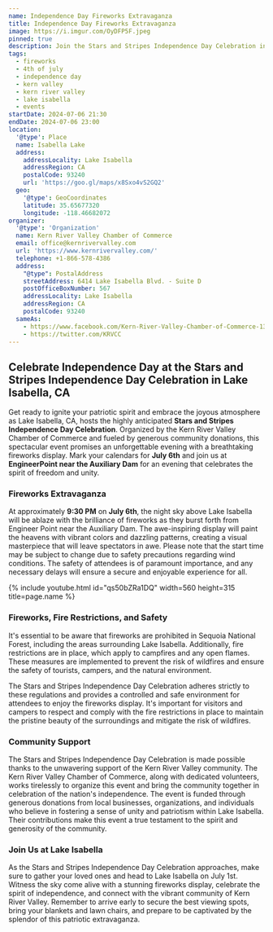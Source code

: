 ```yaml
---
name: Independence Day Fireworks Extravaganza
title: Independence Day Fireworks Extravaganza
image: https://i.imgur.com/OyDFP5F.jpeg
pinned: true
description: Join the Stars and Stripes Independence Day Celebration in Lake Isabella, CA, on July 1st. Experience a breathtaking fireworks display at Engineer Point near the Auxiliary Dam. Please note that fireworks are prohibited in Sequoia National Forest, and fire restrictions apply. Come together with the Kern River Valley community to honor the nation's independence while respecting safety measures and enjoying a memorable evening of unity and patriotism.
tags:
  - fireworks
  - 4th of july
  - independence day
  - kern valley
  - kern river valley
  - lake isabella
  - events
startDate: 2024-07-06 21:30
endDate: 2024-07-06 23:00
location:
  '@type': Place
  name: Isabella Lake
  address:
    addressLocality: Lake Isabella
    addressRegion: CA
    postalCode: 93240
    url: 'https://goo.gl/maps/x8Sxo4vS2GQ2'
  geo:
    '@type': GeoCoordinates
    latitude: 35.65677320
    longitude: -118.46682072
organizer:
  '@type': 'Organization'
  name: Kern River Valley Chamber of Commerce
  email: office@kernrivervalley.com
  url: 'https://www.kernrivervalley.com/'
  telephone: +1-866-578-4386
  address:
    "@type": PostalAddress
    streetAddress: 6414 Lake Isabella Blvd. - Suite D
    postOfficeBoxNumber: 567
    addressLocality: Lake Isabella
    addressRegion: CA
    postalCode: 93240
  sameAs:
    - https://www.facebook.com/Kern-River-Valley-Chamber-of-Commerce-130937500306948/
    - https://twitter.com/KRVCC
---
```

## Celebrate Independence Day at the Stars and Stripes Independence Day Celebration in Lake Isabella, CA

Get ready to ignite your patriotic spirit and embrace the joyous atmosphere as Lake Isabella, CA, hosts the
highly anticipated **Stars and Stripes Independence Day Celebration**. Organized by the Kern River Valley
Chamber of Commerce and fueled by generous community donations, this spectacular event promises an unforgettable
evening with a breathtaking fireworks display. Mark your calendars for **July 6th** and join us at
**EngineerPoint near the Auxiliary Dam** for an evening that celebrates the spirit of freedom and unity.

### Fireworks Extravaganza

At approximately **9:30 PM** on **July 6th**, the night sky above Lake Isabella will be ablaze with the
brilliance of fireworks as they burst forth from Engineer Point near the Auxiliary Dam. The awe-inspiring
display will paint the heavens with vibrant colors and dazzling patterns, creating a visual masterpiece
that will leave spectators in awe. Please note that the start time may be subject to change due to safety
precautions regarding wind conditions. The safety of attendees is of paramount importance, and any necessary
delays will ensure a secure and enjoyable experience for all.

<div class="center">{% include youtube.html id="qs50bZRa1DQ" width=560 height=315 title=page.name %}</div>

### Fireworks, Fire Restrictions, and Safety

It's essential to be aware that fireworks are prohibited in Sequoia National Forest, including the areas
surrounding Lake Isabella. Additionally, fire restrictions are in place, which apply to campfires and any
open flames. These measures are implemented to prevent the risk of wildfires and ensure the safety of
tourists, campers, and the natural environment.

The Stars and Stripes Independence Day Celebration adheres strictly to these regulations and provides a
controlled and safe environment for attendees to enjoy the fireworks display. It's important for visitors
and campers to respect and comply with the fire restrictions in place to maintain the pristine beauty of
the surroundings and mitigate the risk of wildfires.

### Community Support

The Stars and Stripes Independence Day Celebration is made possible thanks to the unwavering support of
the Kern River Valley community. The Kern River Valley Chamber of Commerce, along with dedicated volunteers,
works tirelessly to organize this event and bring the community together in celebration of the nation's
independence. The event is funded through generous donations from local businesses, organizations, and
individuals who believe in fostering a sense of unity and patriotism within Lake Isabella. Their
contributions make this event a true testament to the spirit and generosity of the community.

### Join Us at Lake Isabella

As the Stars and Stripes Independence Day Celebration approaches, make sure to gather your loved ones and
head to Lake Isabella on July 1st. Witness the sky come alive with a stunning fireworks display, celebrate
the spirit of independence, and connect with the vibrant community of Kern River Valley. Remember to arrive
early to secure the best viewing spots, bring your blankets and lawn chairs, and prepare to be captivated
by the splendor of this patriotic extravaganza.
